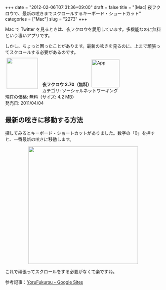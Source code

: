 +++
date = "2012-02-06T07:31:36+09:00"
draft = false
title = "[Mac] 夜フクロウで、最新の呟きまでスクロールするキーボード・ショートカット"
categories = ["Mac"]
slug = "2273"
+++

Mac で Twitter を見るときは、夜フクロウを愛用しています。多機能なのに無料という凄いアプリです。

しかし、ちょっと困ったことがあります。最新の呟きを見るのに、上まで頑張ってスクロールする必要があるのです。

<a href="https://itunes.apple.com/jp/app/id428834068?mt=12&uo=4&at=11l3RT" target="_blank" rel="nofollow"><img width="100" class="alignleft" align="left" src="http://a5.mzstatic.com/us/r1000/082/Purple/e1/57/a9/mzi.hyufkjtx.100x100-75.png" style="margin: -5px 15px 1px 5px;"></a><strong> 夜フクロウ 2.70（無料）</strong><a href="https://itunes.apple.com/jp/app/id428834068?mt=12&uo=4&at=11l3RT" target="_blank" rel="nofollow"><img src="/images/2012/12/viewinitunes_jp.png" style="vertical-align:bottom;" width="90" alt="App"></a><br> カテゴリ: ソーシャルネットワーキング<br> 現在の価格: 無料（サイズ: 4.2 MB）<br> 発売日: 2011/04/04<br style="clear: both;">

<h2>最新の呟きに移動する方法</h2>

探してみるとキーボード・ショートカットがありました。数字の「0」を押すと、一番最新の呟きに移動します。

<img style="display:block; margin-left:auto; margin-right:auto;" src="/images/2012/02/2273_1.png" border="0" width="355" height="379" />

これで頑張ってスクロールをする必要がなくて楽ですね。

参考記事：<a href="https://sites.google.com/site/yorufukurou/" target="_blank">YoruFukurou - Google Sites</a>
